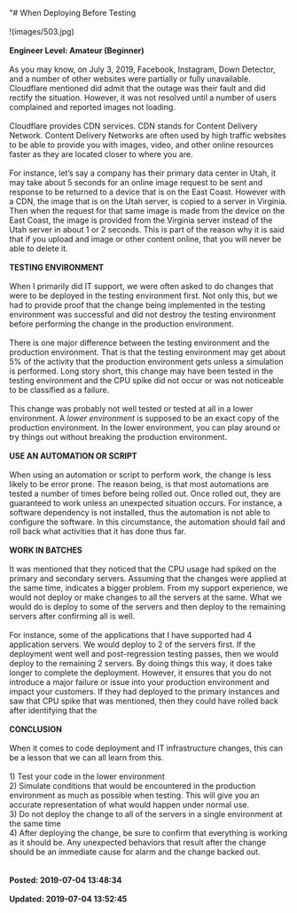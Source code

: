 "# When Deploying Before Testing<br /><br />!(images/503.jpg)<br /><br />**Engineer Level: Amateur (Beginner)** <br /><br />As you may know, on July 3, 2019, Facebook, Instagram, Down Detector, and a number of other websites were partially or fully unavailable. Cloudflare mentioned did admit that the outage was their fault and did rectify the situation.  However, it was not resolved until a number of users complained and reported images not loading.  <br /><br />Cloudflare provides CDN services.  CDN stands for Content Delivery Network.  Content Delivery Networks are often used by high traffic websites to be able to provide you with images, video, and other online resources faster as they are located closer to where you are. <br /><br />For instance, let’s say a company has their primary data center in Utah, it may take about 5 seconds for an online image request to be sent and response to be returned to a device that is on the East Coast.  However with a CDN, the image that is on the Utah server, is copied to a server in Virginia. Then when the request for that same image is made from the device on the East Coast, the image is provided from the Virginia server instead of the Utah server in about 1 or 2 seconds. This is part of the reason why it is said that if you upload and image or other content online, that you will never be able to delete it. <br /><br />**TESTING ENVIRONMENT**<br /><br />When I primarily did IT support, we were often asked to do changes that were to be deployed in the testing environment first. Not only this, but we had to provide proof that the change being implemented in the testing environment  was successful and did not destroy the testing environment before performing the change in the production environment. <br /><br />There is one major difference between the testing environment and the production environment.  That is that the testing environment may get about 5% of the activity that the production environment gets unless a simulation is performed.  Long story short, this change may have been tested in the testing environment and the CPU spike did not occur or was not noticeable to be classified as a failure.  <br /><br />This change was probably not well tested or tested at all in a lower environment. A *lower environment* is supposed to be an exact copy of the production environment.  In the lower environment, you can play around or try things out without breaking the production environment. <br /><br />**USE AN AUTOMATION OR SCRIPT**<br /><br />When using an automation or script to perform work, the change is less likely to be error prone. The reason being, is that most automations are tested a number of times before being rolled out.  Once rolled out, they are guaranteed to work unless an unexpected situation occurs. For instance, a software dependency is not installed, thus the automation is not able to configure the software.  In this circumstance, the automation should fail and roll back what activities that it has done thus far. <br /><br />**WORK IN BATCHES** <br /><br />It was mentioned that they noticed that the CPU usage had spiked on the primary and secondary servers. Assuming that the changes were applied at the same time, indicates a bigger problem.  From my support experience, we would not deploy or make changes to all the servers at the same. What we would do is deploy to some of the servers and then deploy to the remaining servers after confirming all is well.  <br /><br />For instance, some of the applications that I have supported had 4 application servers. We would deploy to 2 of the servers first.  If the deployment went well and post-regression testing passes, then we would deploy to the remaining 2 servers. By doing things this way, it does take longer to complete the deployment.  However, it ensures that you do not introduce a major failure or issue into your production environment and impact your customers.  If they had deployed to the primary instances and saw that CPU spike that was mentioned, then they could have rolled back after identifying that the <br /><br />**CONCLUSION**<br /><br />When it comes to code deployment and IT infrastructure changes, this can be a lesson that we can all learn from this. <br /><br />1) Test your code in the lower environment<br />2) Simulate conditions that would be encountered in the production environment as much as possible when testing.  This will give you an accurate representation of what would happen under normal use.<br />3) Do not deploy the change to all of the servers in a single environment at the same time <br />4) After deploying the change, be sure to confirm that everything is working as it should be. Any unexpected behaviors that result after the change should be an immediate cause for alarm and the change backed out.<br /><br /><br />**Posted: 2019-07-04 13:48:34** <br /><br />**Updated: 2019-07-04 13:52:45** <br /><br />
